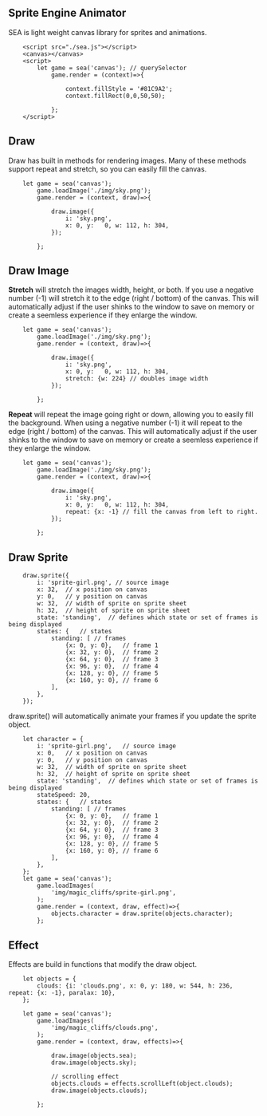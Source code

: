 ## Sprite Engine Animator

SEA is light weight canvas library for sprites and animations.

```
	<script src="./sea.js"></script>
	<canvas></canvas>
	<script>
	    let game = sea('canvas'); // querySelector
    	    game.render = (context)=>{
					
				context.fillStyle = '#81C9A2';
				context.fillRect(0,0,50,50);
						
    	    };
	</script>
```

## Draw

Draw has built in methods for rendering images.
Many of these methods support repeat and stretch, so you can easily fill the canvas.


```
    let game = sea('canvas');
        game.loadImage('./img/sky.png');
        game.render = (context, draw)=>{
        	
			draw.image({
				i: 'sky.png', 
				x: 0, y:   0, w: 112, h: 304, 
			});
			
        };
```


## Draw Image

**Stretch** will stretch the images width, height, or both.
If you use a negative number (-1) will stretch it to the edge (right / bottom) of the canvas.
This will automatically adjust if the user shinks to the window to save on memory or create a seemless experience if they enlarge the window.

```
    let game = sea('canvas');
        game.loadImage('./img/sky.png');
        game.render = (context, draw)=>{
        	
			draw.image({
				i: 'sky.png', 
				x: 0, y:   0, w: 112, h: 304, 
				stretch: {w: 224} // doubles image width
			});
			
        };
```

**Repeat** will repeat the image going right or down, allowing you to easily fill the background.
When using a negative number (-1) it will repeat to the edge (right / bottom) of the canvas.
This will automatically adjust if the user shinks to the window to save on memory or create a seemless experience if they enlarge the window.

```
    let game = sea('canvas');
        game.loadImage('./img/sky.png');
        game.render = (context, draw)=>{
        	
			draw.image({
				i: 'sky.png', 
				x: 0, y:   0, w: 112, h: 304, 
				repeat: {x: -1} // fill the canvas from left to right. 
			});
			
        };
```

## Draw Sprite

```
    draw.sprite({
		i: 'sprite-girl.png', // source image
		x: 32,	// x position on canvas
		y: 0,	// y position on canvas
		w: 32,	// width of sprite on sprite sheet
		h: 32,	// height of sprite on sprite sheet
		state: 'standing',	// defines which state or set of frames is being displayed
		states: {	// states
			standing: [	// frames
				{x: 0, y: 0},	// frame 1
				{x: 32, y: 0},	// frame 2
				{x: 64, y: 0},	// frame 3
				{x: 96, y: 0},	// frame 4
				{x: 128, y: 0},	// frame 5
				{x: 160, y: 0},	// frame 6
			],
		},
	});
```
draw.sprite() will automatically animate your frames if you update the sprite object.

```
    let character = {
		i: 'sprite-girl.png',	// source image
		x: 0,	// x position on canvas
		y: 0,	// y position on canvas
		w: 32, 	// width of sprite on sprite sheet
		h: 32,	// height of sprite on sprite sheet
		state: 'standing',	// defines which state or set of frames is being displayed
		stateSpeed: 20,
		states: {	// states
			standing: [	// frames
				{x: 0, y: 0},	// frame 1
				{x: 32, y: 0},	// frame 2
				{x: 64, y: 0},	// frame 3
				{x: 96, y: 0},	// frame 4
				{x: 128, y: 0},	// frame 5
				{x: 160, y: 0},	// frame 6
			],
		},
	};
	let game = sea('canvas');
		game.loadImages(
			'img/magic_cliffs/sprite-girl.png',
		);
		game.render = (context, draw, effect)=>{
			objects.character = draw.sprite(objects.character);
		};
```

## Effect

Effects are build in functions that modify the draw object.

```
	let objects = {
		clouds: {i: 'clouds.png', x: 0, y: 180, w: 544, h: 236, repeat: {x: -1}, paralax: 10},
	};	
		
	let game = sea('canvas');
		game.loadImages(
			'img/magic_cliffs/clouds.png',
		);
		game.render = (context, draw, effects)=>{
		
			draw.image(objects.sea);
			draw.image(objects.sky);
					
			// scrolling effect
			objects.clouds = effects.scrollLeft(object.clouds);
			draw.image(objects.clouds);
				
		};
```

